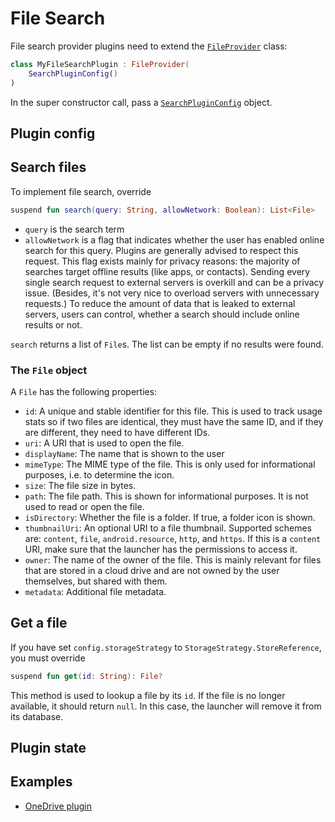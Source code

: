 # File Search

File search provider plugins need to extend the <a href="/reference/plugins/sdk/de.mm20.launcher2.sdk.files/-file-provider/index.html" target="_blank">`FileProvider`</a> class:

```kt
class MyFileSearchPlugin : FileProvider(
    SearchPluginConfig()
)

```

In the super constructor call, pass a <a href="/reference/core/shared/de.mm20.launcher2.plugin.config/-search-plugin-config/index.html" target="_blank">`SearchPluginConfig`</a> object.

## Plugin config

<!--@include: ./common/_search_plugin_config.md-->

## Search files

To implement file search, override

```kt
suspend fun search(query: String, allowNetwork: Boolean): List<File>
```

- `query` is the search term
- `allowNetwork` is a flag that indicates whether the user has enabled online search for this query. Plugins are generally advised to respect this request. This flag exists mainly for privacy reasons: the majority of searches target offline results (like apps, or contacts). Sending every single search request to external servers is overkill and can be a privacy issue. (Besides, it's not very nice to overload servers with unnecessary requests.) To reduce the amount of data that is leaked to external servers, users can control, whether a search should include online results or not.

`search` returns a list of `File`s. The list can be empty if no results were found.

### The `File` object

A `File` has the following properties:

- `id`: A unique and stable identifier for this file. This is used to track usage stats so if two files are identical, they must have the same ID, and if they are different, they need to have different IDs.
- `uri`: A URI that is used to open the file.
- `displayName`: The name that is shown to the user
- `mimeType`: The MIME type of the file. This is only used for informational purposes, i.e. to determine the icon.
- `size`: The file size in bytes.
- `path`: The file path. This is shown for informational purposes. It is not used to read or open the file.
- `isDirectory`: Whether the file is a folder. If true, a folder icon is shown.
- `thumbnailUri`: An optional URI to a file thumbnail. Supported schemes are: `content`, `file`, `android.resource`, `http`, and `https`. If this is a `content` URI, make sure that the launcher has the permissions to access it.
- `owner`: The name of the owner of the file. This is mainly relevant for files that are stored in a cloud drive and are not owned by the user themselves, but shared with them.
- `metadata`: Additional file metadata.

## Get a file

If you have set `config.storageStrategy` to `StorageStrategy.StoreReference`, you must override

```kt
suspend fun get(id: String): File?
```

This method is used to lookup a file by its `id`. If the file is no longer available, it should return `null`. In this case, the launcher will remove it from its database.

## Plugin state

<!--@include: ./common/_plugin_state.md-->

## Examples

- [OneDrive plugin](https://github.com/Kvaesitso/Plugin-OneDrive)
